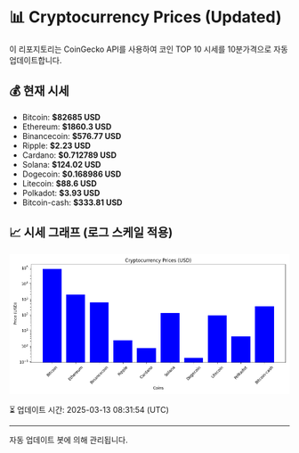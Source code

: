 
# 📊 Cryptocurrency Prices (Updated)

이 리포지토리는 CoinGecko API를 사용하여 코인 TOP 10 시세를 10분가격으로 자동 업데이트합니다.

## 💰 현재 시세
- Bitcoin: **$82685 USD**
- Ethereum: **$1860.3 USD**
- Binancecoin: **$576.77 USD**
- Ripple: **$2.23 USD**
- Cardano: **$0.712789 USD**
- Solana: **$124.02 USD**
- Dogecoin: **$0.168986 USD**
- Litecoin: **$88.6 USD**
- Polkadot: **$3.93 USD**
- Bitcoin-cash: **$333.81 USD**

## 📈 시세 그래프 (로그 스케일 적용)
![Crypto Prices](crypto_prices.png)

⏳ 업데이트 시간: 2025-03-13 08:31:54 (UTC)

---
자동 업데이트 봇에 의해 관리됩니다.
